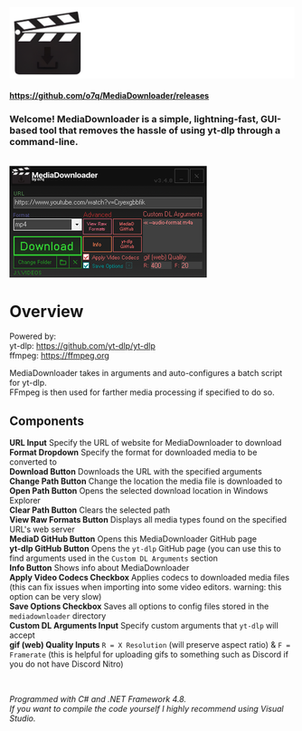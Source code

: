 <img src="assets/images/readmebanner.png"/>

#### https://github.com/o7q/MediaDownloader/releases
### Welcome! MediaDownloader is a simple, lightning-fast, GUI-based tool that removes the hassle of using yt-dlp through a command-line.

<br>

<img src="assets/images/program.png"/>

<br>

# Overview
Powered by: \
yt-dlp: https://github.com/yt-dlp/yt-dlp \
ffmpeg: https://ffmpeg.org

MediaDownloader takes in arguments and auto-configures a batch script for yt-dlp.\
FFmpeg is then used for farther media processing if specified to do so.

## <b>Components</b>
<b>URL Input</b> Specify the URL of website for MediaDownloader to download \
<b>Format Dropdown</b> Specify the format for downloaded media to be converted to \
<b>Download Button</b> Downloads the URL with the specified arguments \
<b>Change Path Button</b> Change the location the media file is downloaded to \
<b>Open Path Button</b> Opens the selected download location in Windows Explorer \
<b>Clear Path Button</b> Clears the selected path \
<b>View Raw Formats Button</b> Displays all media types found on the specified URL's web server \
<b>MediaD GitHub Button</b> Opens this MediaDownloader GitHub page \
<b>yt-dlp GitHub Button</b> Opens the `yt-dlp` GitHub page (you can use this to find arguments used in the `Custom DL Arguments` section \
<b>Info Button</b> Shows info about MediaDownloader \
<b>Apply Video Codecs Checkbox</b> Applies codecs to downloaded media files (this can fix issues when importing into some video editors. warning: this option can be very slow) \
<b>Save Options Checkbox</b> Saves all options to config files stored in the `mediadownloader` directory \
<b>Custom DL Arguments Input</b> Specify custom arguments that `yt-dlp` will accept \
<b>gif (web) Quality Inputs</b> `R = X Resolution` (will preserve aspect ratio) & `F = Framerate` (this is helpful for uploading gifs to something such as Discord if you do not have Discord Nitro)

<br>

<i>Programmed with C# and .NET Framework 4.8.</i> \
<i>If you want to compile the code yourself I highly recommend using Visual Studio.</i>